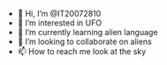- 👋 Hi, I’m @IT20072810
- 👀 I’m interested in UFO
- 🌱 I’m currently learning alien language
- 💞️ I’m looking to collaborate on aliens
- 📫 How to reach me look at the sky

<!---
IT20072810/IT20072810 is a ✨ special ✨ repository because its `README.md` (this file) appears on your GitHub profile.
You can click the Preview link to take a look at your changes.
--->
